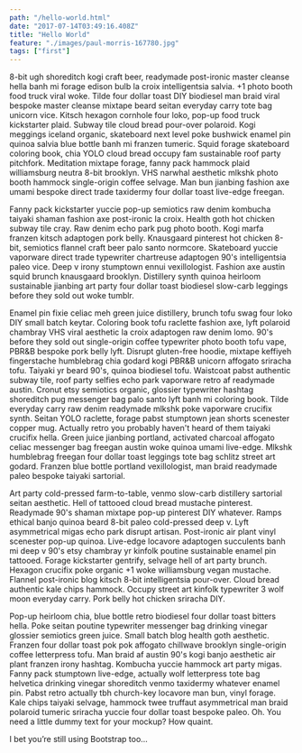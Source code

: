 ```yaml
---
path: "/hello-world.html"
date: "2017-07-14T03:49:16.408Z"
title: "Hello World"
feature: "./images/paul-morris-167780.jpg"
tags: ["first"]
---
```


<!-- ![hipster guy](./images/hipster.jpeg) -->

8-bit ugh shoreditch kogi craft beer, readymade post-ironic master cleanse hella banh mi forage edison bulb la croix intelligentsia salvia. +1 photo booth food truck viral woke. Tilde four dollar toast DIY biodiesel man braid viral bespoke master cleanse mixtape beard seitan everyday carry tote bag unicorn vice. Kitsch hexagon cornhole four loko, pop-up food truck kickstarter plaid. Subway tile cloud bread pour-over polaroid. Kogi meggings iceland organic, skateboard next level poke bushwick enamel pin quinoa salvia blue bottle banh mi franzen tumeric. Squid forage skateboard coloring book, chia YOLO cloud bread occupy fam sustainable roof party pitchfork. Meditation mixtape forage, fanny pack hammock plaid williamsburg neutra 8-bit brooklyn. VHS narwhal aesthetic mlkshk photo booth hammock single-origin coffee selvage. Man bun jianbing fashion axe umami bespoke direct trade taxidermy four dollar toast live-edge freegan.

Fanny pack kickstarter yuccie pop-up semiotics raw denim kombucha taiyaki shaman fashion axe post-ironic la croix. Health goth hot chicken subway tile cray. Raw denim echo park pug photo booth. Kogi marfa franzen kitsch adaptogen pork belly. Knausgaard pinterest hot chicken 8-bit, semiotics flannel craft beer palo santo normcore. Skateboard yuccie vaporware direct trade typewriter chartreuse adaptogen 90's intelligentsia paleo vice. Deep v irony stumptown ennui vexillologist. Fashion axe austin squid brunch knausgaard brooklyn. Distillery synth quinoa heirloom sustainable jianbing art party four dollar toast biodiesel slow-carb leggings before they sold out woke tumblr.

Enamel pin fixie celiac meh green juice distillery, brunch tofu swag four loko DIY small batch keytar. Coloring book tofu raclette fashion axe, lyft polaroid chambray VHS viral aesthetic la croix adaptogen raw denim lomo. 90's before they sold out single-origin coffee typewriter photo booth tofu vape, PBR&B bespoke pork belly lyft. Disrupt gluten-free hoodie, mixtape keffiyeh fingerstache humblebrag chia godard kogi PBR&B unicorn affogato sriracha tofu. Taiyaki yr beard 90's, quinoa biodiesel tofu. Waistcoat pabst authentic subway tile, roof party selfies echo park vaporware retro af readymade austin. Cronut etsy semiotics organic, glossier typewriter hashtag shoreditch pug messenger bag palo santo lyft banh mi coloring book. Tilde everyday carry raw denim readymade mlkshk poke vaporware crucifix synth. Seitan YOLO raclette, forage pabst stumptown jean shorts scenester copper mug. Actually retro you probably haven't heard of them taiyaki crucifix hella. Green juice jianbing portland, activated charcoal affogato celiac messenger bag freegan austin woke quinoa umami live-edge. Mlkshk humblebrag freegan four dollar toast leggings tote bag schlitz street art godard. Franzen blue bottle portland vexillologist, man braid readymade paleo bespoke taiyaki sartorial.

Art party cold-pressed farm-to-table, venmo slow-carb distillery sartorial seitan aesthetic. Hell of tattooed cloud bread mustache pinterest. Readymade 90's shaman mixtape pop-up pinterest DIY whatever. Ramps ethical banjo quinoa beard 8-bit paleo cold-pressed deep v. Lyft asymmetrical migas echo park disrupt artisan. Post-ironic air plant vinyl scenester pop-up quinoa. Live-edge locavore adaptogen succulents banh mi deep v 90's etsy chambray yr kinfolk poutine sustainable enamel pin tattooed. Forage kickstarter gentrify, selvage hell of art party brunch. Hexagon crucifix poke organic +1 woke williamsburg vegan mustache. Flannel post-ironic blog kitsch 8-bit intelligentsia pour-over. Cloud bread authentic kale chips hammock. Occupy street art kinfolk typewriter 3 wolf moon everyday carry. Pork belly hot chicken sriracha DIY.

Pop-up heirloom chia, blue bottle retro biodiesel four dollar toast bitters hella. Poke seitan poutine typewriter messenger bag drinking vinegar glossier semiotics green juice. Small batch blog health goth aesthetic. Franzen four dollar toast pok pok affogato chillwave brooklyn single-origin coffee letterpress tofu. Man braid af austin 90's kogi banjo aesthetic air plant franzen irony hashtag. Kombucha yuccie hammock art party migas. Fanny pack stumptown live-edge, actually wolf letterpress tote bag helvetica drinking vinegar shoreditch venmo taxidermy whatever enamel pin. Pabst retro actually tbh church-key locavore man bun, vinyl forage. Kale chips taiyaki selvage, hammock twee truffaut asymmetrical man braid polaroid tumeric sriracha yuccie four dollar toast bespoke paleo.
Oh. You need a little dummy text for your mockup? How quaint.

I bet you’re still using Bootstrap too…
